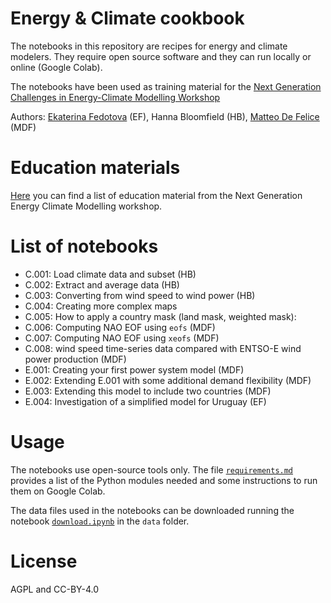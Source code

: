 # Energy & Climate cookbook

The notebooks in this repository are recipes for energy and climate modelers. They require open source software and they can run locally or online (Google Colab). 

The notebooks have been used as training material for the [Next Generation Challenges in Energy-Climate Modelling Workshop](https://research.reading.ac.uk/met-energy/next-generation-challenges-workshop/next-generation-energy-climate-modelling-2024/)

Authors: [Ekaterina Fedotova](https://github.com/ekatef) (EF), Hanna Bloomfield (HB), [Matteo De Felice](https://github.com/matteodefelice) (MDF)

# Education materials

[Here](Education%20materials.md) you can find a list of education material from the Next Generation Energy Climate Modelling workshop.

# List of notebooks

*   C.001: Load climate data and subset (HB)
*   C.002: Extract and average data (HB)
*   C.003: Converting from wind speed to wind power (HB)
*   C.004: Creating more complex maps
*   C.005: How to apply a country mask (land mask, weighted mask): 
*   C.006: Computing NAO EOF using `eofs` (MDF) 
*   C.007: Computing NAO EOF using `xeofs` (MDF)
*   C.008: wind speed time-series data compared with ENTSO-E wind power production (MDF)
*   E.001: Creating your first power system model (MDF)
*   E.002: Extending E.001 with some additional demand flexibility (MDF)
*   E.003: Extending this model to include two countries (MDF)
*   E.004: Investigation of a simplified model for Uruguay (EF)

# Usage

The notebooks use open-source tools only. The file [`requirements.md`](requirements.md) provides a list of the Python modules needed and some instructions to run them on Google Colab.

The data files used in the notebooks can be downloaded running the notebook [`download.ipynb`](data/download.ipynb) in the `data` folder.

# License
AGPL and CC-BY-4.0
